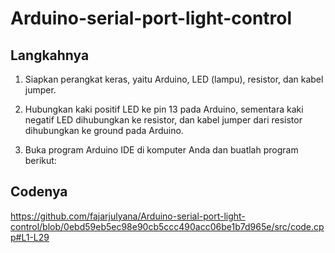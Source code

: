 # Arduino-serial-port-light-control
## Langkahnya
1. Siapkan perangkat keras, yaitu Arduino, LED (lampu), resistor, dan kabel jumper.

2. Hubungkan kaki positif LED ke pin 13 pada Arduino, sementara kaki negatif LED dihubungkan ke resistor, dan kabel jumper dari resistor dihubungkan ke ground pada Arduino.

3. Buka program Arduino IDE di komputer Anda dan buatlah program berikut:
## Codenya
https://github.com/fajarjulyana/Arduino-serial-port-light-control/blob/0ebd59eb5ec98e90cb5ccc490acc06be1b7d965e/src/code.cpp#L1-L29
